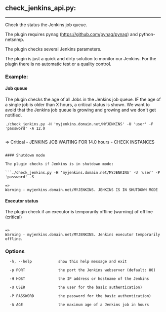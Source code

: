 ## check_jenkins_api.py:
---

Check the status the Jenkins job queue.

The plugin requires pynag (https://github.com/pynag/pynag) and python-netsnmp.

The plugin checks several Jenkins parameters.

The plugin is just a quick and dirty solution to monitor our Jenkins. For the plugin there is no automatic test or a quality control.


### Example:

#### Job queue

The plugin checks the age of all Jobs in the Jenkins job queue. IF the age of a single job is older than X hours, a critical status is shown.
We want to avoid that the Jenkins job queue is growing and growing and we don't get notified.


```./check_jenkins.py -H 'myjenkins.domain.net/MYJENKINS' -U 'user' -P 'password' -A 12.0```
```
```
=> 
Critical - JENKINS JOB WAITING FOR 14.0 hours - CHECK INSTANCES
```

#### Shutdown mode

The plugin checks if Jenkins is in shutdown mode:

```./check_jenkins.py -H 'myjenkins.domain.net/MYJENKINS' -U 'user' -P 'password' -S
```
```
=> 
Warning - myjenkins.domain.net/MYJENKINS. JENKINS IS IN SHUTDOWN MODE
```

#### Executor status

The plugin check if an executor is temporarily offline (warning) of offline (critical)


```./check_jenkins.py -H 'myjenkins.domain.net/MYJENKINS' -U 'user' -P 'password' -D
```
```
=> 
Warning - myjenkins.domain.net/MYJENKINS. Jenkins executor temporarily offline. 
```

### Options
```
  -h, --help            show this help message and exit

  -p PORT               the port the Jenkins webserver (default: 80)

  -H HOST               the IP address or hostname of the Jenkins

  -U USER               the user for the basic authentication)

  -P PASSWORD           the password for the basic authentication)

  -A AGE                the maximum age of a Jenkins job in hours


```